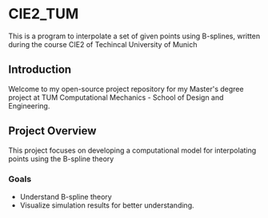 # CIE2_TUM
This is a program to interpolate a set of given points using B-splines, written during the course CIE2 of Techincal University of Munich

## Introduction
Welcome to my open-source project repository for my Master's degree project at TUM Computational Mechanics - School of Design and Engineering.

## Project Overview
This project focuses on developing a computational model for interpolating points using the B-spline theory

### Goals
- Understand B-spline theory
- Visualize simulation results for better understanding.

